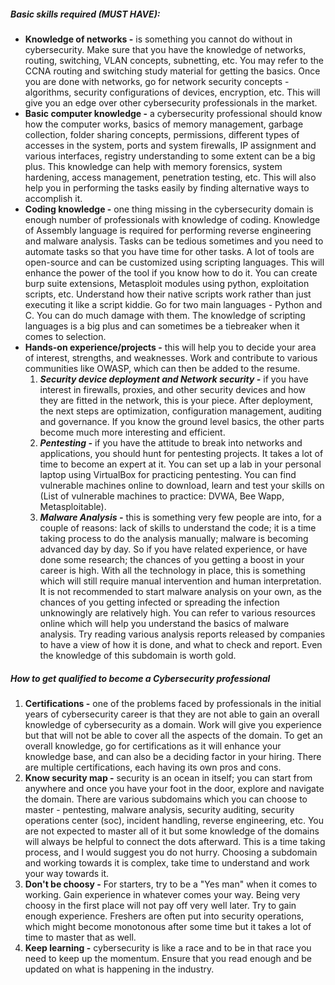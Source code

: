 ##### Basic skills required (MUST HAVE):
- **Knowledge of networks -** is something you cannot do without in cybersecurity. Make sure that you have the knowledge of networks, routing, switching, VLAN concepts, subnetting, etc. You may refer to the CCNA routing and switching study material for getting the basics. Once you are done with networks, go for network security concepts - algorithms, security configurations of devices, encryption, etc. This will give you an edge over other cybersecurity professionals in the market.
- **Basic computer knowledge -** a cybersecurity professional should know how the computer works, basics of memory management, garbage collection, folder sharing concepts, permissions, different types of accesses in the system, ports and system firewalls, IP assignment and various interfaces, registry understanding to some extent can be a big plus. This knowledge can help with memory forensics, system hardening, access management, penetration testing, etc. This will also help you in performing the tasks easily by finding alternative ways to accomplish it.
- **Coding knowledge -** one thing missing in the cybersecurity domain is enough number of professionals with knowledge of coding. Knowledge of Assembly language is required for performing reverse engineering and malware analysis. Tasks can be tedious sometimes and you need to automate tasks so that you have time for other tasks. A lot of tools are open-source and can be customized using scripting languages. This will enhance the power of the tool if you know how to do it. You can create burp suite extensions, Metasploit modules using python, exploitation scripts, etc. Understand how their native scripts work rather than just executing it like a script kiddie. Go for two main languages - Python and C. You can do much damage with them. The knowledge of scripting languages is a big plus and can sometimes be a tiebreaker when it comes to selection.
- **Hands-on experience/projects -** this will help you to decide your area of interest, strengths, and weaknesses. Work and contribute to various communities like OWASP, which can then be added to the resume.
	1. ***Security device deployment and Network security -*** if you have interest in firewalls, proxies, and other security devices and how they are fitted in the network, this is your piece. After deployment, the next steps are optimization, configuration management, auditing and governance. If you know the ground level basics, the other parts become much more interesting and efficient.
	2. ***Pentesting -*** if you have the attitude to break into networks and applications, you should hunt for pentesting projects. It takes a lot of time to become an expert at it. You can set up a lab in your personal laptop using VirtualBox for practicing pentesting. You can find vulnerable machines online to download, learn and test your skills on (List of vulnerable machines to practice: DVWA, Bee Wapp, Metasploitable).
	3. ***Malware Analysis -*** this is something very few people are into, for a couple of reasons: lack of skills to understand the code; it is a time taking process to do the analysis manually; malware is becoming advanced day by day. So if you have related experience, or have done some research; the chances of you getting a boost in your career is high. With all the technology in place, this is something which will still require manual intervention and human interpretation. It is not recommended to start malware analysis on your own, as the chances of you getting infected or spreading the infection unknowingly are relatively high. You can refer to various resources online which will help you understand the basics of malware analysis. Try reading various analysis reports released by companies to have a view of how it is done, and what to check and report. Even the knowledge of this subdomain is worth gold.

##### How to get qualified to become a Cybersecurity professional
1. **Certifications -** one of the problems faced by professionals in the initial years of cybersecurity career is that they are not able to gain an overall knowledge of cybersecurity as a domain. Work will give you experience but that will not be able to cover all the aspects of the domain. To get an overall knowledge, go for certifications as it will enhance your knowledge base, and can also be a deciding factor in your hiring. There are multiple certifications, each having its own pros and cons.
2. **Know security map -** security is an ocean in itself; you can start from anywhere and once you have your foot in the door, explore and navigate the domain. There are various subdomains which you can choose to master - pentesting, malware analysis, security auditing, security operations center (soc), incident handling, reverse engineering, etc. You are not expected to master all of it but some knowledge of the domains will always be helpful to connect the dots afterward. This is a time taking process, and I would suggest you do not hurry. Choosing a subdomain and working towards it is complex, take time to understand and work your way towards it.
3. **Don't be choosy -** For starters, try to be a "Yes man" when it comes to working. Gain experience in whatever comes your way. Being very choosy in the first place will not pay off very well later. Try to gain enough experience. Freshers are often put into security operations, which might become monotonous after some time but it takes a lot of time to master that as well. 
4. **Keep learning -** cybersecurity is like a race and to be in that race you need to keep up the momentum. Ensure that you read enough and be updated on what is happening in the industry.